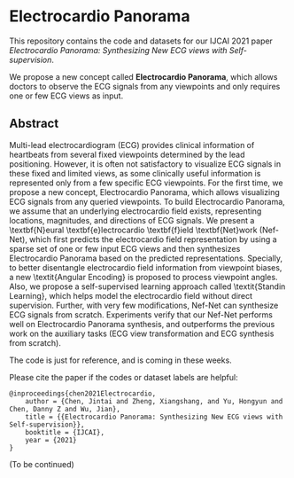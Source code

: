 # Electrocardio Panorama

This repository contains the code and datasets for our IJCAI 2021 paper *Electrocardio Panorama: Synthesizing New ECG views with Self-supervision*.

We propose a new concept called **Electrocardio Panorama**, which allows doctors to observe the ECG signals from any viewpoints and only requires one or few ECG views as input.

## Abstract
Multi-lead electrocardiogram (ECG) provides clinical information of heartbeats from several fixed viewpoints determined by the lead positioning. However, it is often not satisfactory to visualize ECG signals in these fixed and limited views, as some clinically useful information is represented only from a few specific ECG viewpoints. For the first time, we propose a new concept, Electrocardio Panorama, which allows visualizing ECG signals from any queried viewpoints. To build Electrocardio Panorama, we assume that an underlying electrocardio field exists, representing locations, magnitudes, and directions of ECG signals. We present a \textbf{N}eural \textbf{e}lectrocardio \textbf{f}ield \textbf{Net}work (Nef-Net), which first predicts the electrocardio field representation by using a sparse set of one or few input ECG views and then synthesizes Electrocardio Panorama based on the predicted representations. Specially, to better disentangle electrocardio field information from viewpoint biases, a new \textit{Angular Encoding} is proposed to process viewpoint angles. Also, we propose a self-supervised learning approach called \textit{Standin Learning}, which helps model the electrocardio field without direct supervision. Further, with very few modifications, Nef-Net can synthesize ECG signals from scratch. Experiments verify that our Nef-Net performs well on Electrocardio Panorama synthesis, and outperforms the previous work on the auxiliary tasks (ECG view transformation and ECG synthesis from scratch).

The code is just for reference, and is coming in these weeks.

Please cite the paper if the codes or dataset labels are helpful:

    @inproceedings{chen2021Electrocardio,
        author = {Chen, Jintai and Zheng, Xiangshang, and Yu, Hongyun and Chen, Danny Z and Wu, Jian},
        title = {{Electrocardio Panorama: Synthesizing New ECG views with Self-supervision}},
        booktitle = {IJCAI},
        year = {2021}
    }

(To be continued)
